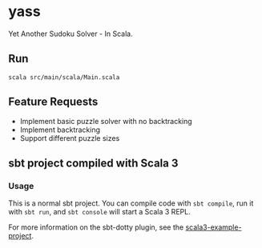 # yass

Yet Another Sudoku Solver - In Scala.

## Run

```
scala src/main/scala/Main.scala
```

## Feature Requests

* Implement basic puzzle solver with no backtracking
* Implement backtracking
* Support different puzzle sizes




## sbt project compiled with Scala 3

### Usage

This is a normal sbt project. You can compile code with `sbt compile`, run it with `sbt run`, and `sbt console` will start a Scala 3 REPL.

For more information on the sbt-dotty plugin, see the
[scala3-example-project](https://github.com/scala/scala3-example-project/blob/main/README.md).
